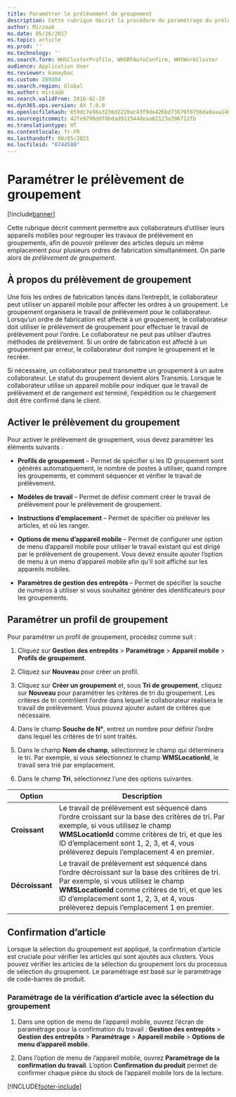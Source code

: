 ```yaml
---
title: Paramétrer le prélèvement de groupement
description: Cette rubrique décrit la procédure de paramétrage du prélèvement de groupement et comment appliquer la confirmation d’article avec le prélèvement de groupement.
author: Mirzaab
ms.date: 05/26/2017
ms.topic: article
ms.prod: ''
ms.technology: ''
ms.search.form: WHSClusterProfile, WHSRFAutoConfirm, WHSWorkCluster
audience: Application User
ms.reviewer: kamaybac
ms.custom: 269384
ms.search.region: Global
ms.author: mirzaab
ms.search.validFrom: 2016-02-28
ms.dyn365.ops.version: AX 7.0.0
ms.openlocfilehash: 859dc7e98a3236d2220ac43f9de426bd73679f0756da0aaa14669e563d5bf609
ms.sourcegitcommit: 42fe9790ddf0bdad911544deaa82123a396712fb
ms.translationtype: HT
ms.contentlocale: fr-FR
ms.lasthandoff: 08/05/2021
ms.locfileid: "6744580"
---
```

# <a name="set-up-cluster-picking"></a>Paramétrer le prélèvement de groupement

[!include[banner](../includes/banner.md)]

Cette rubrique décrit comment permettre aux collaborateurs d’utiliser leurs appareils mobiles pour regrouper les travaux de prélèvement en groupements, afin de pouvoir prélever des articles depuis un même emplacement pour plusieurs ordres de fabrication simultanément. On parle alors de *prélèvement de groupement*.

## <a name="about-cluster-picking"></a>À propos du prélèvement de groupement

Une fois les ordres de fabrication lancés dans l’entrepôt, le collaborateur peut utiliser un appareil mobile pour affecter les ordres à un groupement. Le groupement organisera le travail de prélèvement pour le collaborateur. Lorsqu’un ordre de fabrication est affecté à un groupement, le collaborateur doit utiliser le prélèvement de groupement pour effectuer le travail de prélèvement pour l’ordre. Le collaborateur ne peut pas utiliser d’autres méthodes de prélèvement. Si un ordre de fabrication est affecté à un groupement par erreur, le collaborateur doit rompre le groupement et le recréer.

Si nécessaire, un collaborateur peut transmettre un groupement à un autre collaborateur. Le statut du groupement devient alors Transmis. Lorsque le collaborateur utilise un appareil mobile pour indiquer que le travail de prélèvement et de rangement est terminé, l’expédition ou le chargement doit être confirmé dans le client.

## <a name="enable-cluster-picking"></a>Activer le prélèvement du groupement

Pour activer le prélèvement de groupement, vous devez paramétrer les éléments suivants :

- **Profils de groupement** – Permet de spécifier si les ID groupement sont générés automatiquement, le nombre de postes à utiliser, quand rompre les groupements, et comment séquencer et vérifier le travail de prélèvement.

- **Modèles de travail** – Permet de définir comment créer le travail de prélèvement pour le prélèvement de groupement.

- **Instructions d’emplacement** – Permet de spécifier où prélever les articles, et où les ranger.

- **Options de menu d’appareil mobile** – Permet de configurer une option de menu d’appareil mobile pour utiliser le travail existant qui est dirigé par le prélèvement de groupement. Vous devez ensuite ajouter l’option de menu à un menu d’appareil mobile afin qu’il soit affiché sur les appareils mobiles.

- **Paramètres de gestion des entrepôts** – Permet de spécifier la souche de numéros à utiliser si vous souhaitez générer des identificateurs pour les groupements.

## <a name="set-up-a-cluster-profile"></a>Paramétrer un profil de groupement

Pour paramétrer un profil de groupement, procédez comme suit :

1. Cliquez sur **Gestion des entrepôts** \> **Paramétrage** \> **Appareil mobile** \> **Profils de groupement**.

1. Cliquez sur **Nouveau** pour créer un profil.

1. Cliquez sur **Créer un groupement** et, sous **Tri de groupement**, cliquez sur **Nouveau** pour paramétrer les critères de tri du groupement. Les critères de tri contrôlent l’ordre dans lequel le collaborateur réalisera le travail de prélèvement. Vous pouvez ajouter autant de critères que nécessaire.

1. Dans le champ **Souche de N°**, entrez un nombre pour définir l’ordre dans lequel les critères de tri sont traités.

1. Dans le champ **Nom de champ**, sélectionnez le champ qui déterminera le tri. Par exemple, si vous sélectionnez le champ **WMSLocationId**, le travail sera trié par emplacement.

1. Dans le champ **Tri**, sélectionnez l’une des options suivantes.

| **Option**     | **Description**                                                                                                                                                                                                                    |
|----------------|------------------------------------------------------------------------------------------------------------------------------------------------------------------------------------------------------------------------------------|
| **Croissant**  | Le travail de prélèvement est séquencé dans l’ordre croissant sur la base des critères de tri. Par exemple, si vous utilisez le champ **WMSLocationId** comme critères de tri, et que les ID d’emplacement sont 1, 2, 3, et 4, vous prélèverez depuis l’emplacement 4 en premier. |
| **Décroissant** | Le travail de prélèvement est séquencé dans l’ordre décroissant sur la base des critères de tri. Par exemple, si vous utilisez le champ **WMSLocationId** comme critères de tri, et que les ID d’emplacement sont 1, 2, 3, et 4, vous prélèverez depuis l’emplacement 1 en premier. |

## <a name="item-confirmation"></a>Confirmation d’article

Lorsque la sélection du groupement est appliqué, la confirmation d’article est cruciale pour vérifier les articles qui sont ajoutés aux clusters. Vous pouvez vérifier les articles de la sélection du groupement lors du processus de sélection du groupement. Le paramétrage est basé sur le paramétrage de code-barres de produit.

### <a name="set-up-item-verification-with-cluster-picking"></a>Paramétrage de la vérification d’article avec la sélection du groupement

1. Dans une option de menu de l’appareil mobile, ouvrez l’écran de paramétrage pour la confirmation du travail : **Gestion des entrepôts** \> **Gestion des entrepôts** \> **Paramétrage** \>  **Appareil mobile** \> **Options de menu d’appareil mobile**.

1. Dans l’option de menu de l’appareil mobile, ouvrez **Paramétrage de la confirmation du travail**. L’option **Confirmation du produit** permet de confirmer chaque pièce du stock de l’appareil mobile lors de la lecture.


[!INCLUDE[footer-include](../../includes/footer-banner.md)]